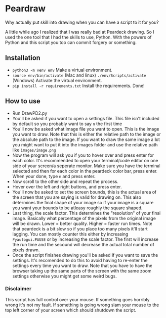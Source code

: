 # Peardraw

Why actually put skill into drawing when you can have a script to it for you?

A little while ago I realized that I was really bad at Peardeck drawing. So I used the one tool that I had the skills to use, Python. With the powers of Python and this script you too can commit forgery or something. 

## Installation

* `python3 -m venv env` Make a virtual environment.
* `source env/bin/activate` (Mac and linux) `./env/Scripts/activate` (Windows) Activate the virtual environment.
* `pip install -r requirements.txt` Install the requirements.
Done!

## How to use
* Run DrawPD2.py
* You'll be asked if you want to open a settings file. This file isn't included by default so you probably want to say `n` the first time
* You'll now be asked what image file you want to open. This is the image you want to draw. Note that this is either the relative path to the image or the absolute path to the image. If you want to draw the same image a lot you might want to put it into the images folder and use the relative path like `images/image.png`
* Now the program will ask you if you to hover over and press enter for each color. It's recommended to open your terminal/code editor on one side of your screen/a seperate monitor. Make sure you have the terminal selected and then for each color in the peardeck color bar, press enter. When your done, type `n` and press enter.
* Now scroll to the other side and repeat the process.
* Hover over the left and right buttons, and press enter.
* You'll now be asked to set the screen bounds, this is the actual area of the screen that you are saying is valid for drawing on. This also determines the final shape of your image so if your image is a square you want your bounds to be atleasy roughly the square shaped.
* Last thing, the scale factor. This determines the "resolution" of your final image. Basically what percentage of the pixels from the original image will be drawn. Lower = better quality. Higher = faster run times. Note that peardeck is a bit slow so if you place too many pixels it'll start lagging. You can mostly counter this either by increasing `Pyautogui.PAUSE` or by increasing the scale factor. The first will increase the run time and the secound will decrease the actual total number of pixels drawn.
* Once the script finishes drawing you'll be asked if you want to save the settings. It's recomended to do this to avoid having to re-enter the settings every time you want to draw. Note that you have to have the browser taking up the same parts of the screen with the same zoom settings otherwise you might get some weird bugs.

### Disclaimer
This script has full control over your mouse. If something goes horribly wrong it's not my fault. If something is going wrong slam your mouse to the top left corner of your screen which should shutdown the script.